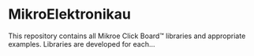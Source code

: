 # MikroElektronikau
This repository contains all Mikroe Click Board™ libraries and appropriate examples. Libraries are developed for each…
